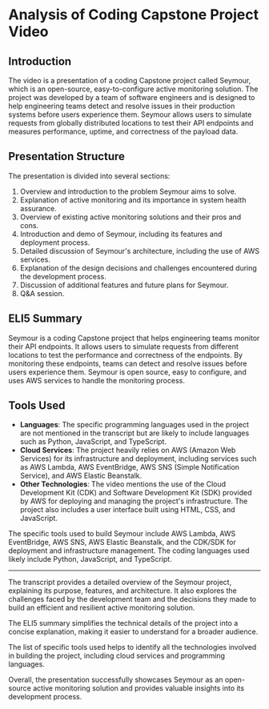 # Analysis of Coding Capstone Project Video

## Introduction
The video is a presentation of a coding Capstone project called Seymour, which is an open-source, easy-to-configure active monitoring solution. The project was developed by a team of software engineers and is designed to help engineering teams detect and resolve issues in their production systems before users experience them. Seymour allows users to simulate requests from globally distributed locations to test their API endpoints and measures performance, uptime, and correctness of the payload data.

## Presentation Structure

The presentation is divided into several sections:

1. Overview and introduction to the problem Seymour aims to solve.
2. Explanation of active monitoring and its importance in system health assurance.
3. Overview of existing active monitoring solutions and their pros and cons.
4. Introduction and demo of Seymour, including its features and deployment process.
5. Detailed discussion of Seymour's architecture, including the use of AWS services.
6. Explanation of the design decisions and challenges encountered during the development process.
7. Discussion of additional features and future plans for Seymour.
8. Q&A session.

## ELI5 Summary
Seymour is a coding Capstone project that helps engineering teams monitor their API endpoints. It allows users to simulate requests from different locations to test the performance and correctness of the endpoints. By monitoring these endpoints, teams can detect and resolve issues before users experience them. Seymour is open source, easy to configure, and uses AWS services to handle the monitoring process.

## Tools Used
- **Languages**: The specific programming languages used in the project are not mentioned in the transcript but are likely to include languages such as Python, JavaScript, and TypeScript.
- **Cloud Services**: The project heavily relies on AWS (Amazon Web Services) for its infrastructure and deployment, including services such as AWS Lambda, AWS EventBridge, AWS SNS (Simple Notification Service), and AWS Elastic Beanstalk.
- **Other Technologies**: The video mentions the use of the Cloud Development Kit (CDK) and Software Development Kit (SDK) provided by AWS for deploying and managing the project's infrastructure. The project also includes a user interface built using HTML, CSS, and JavaScript.

The specific tools used to build Seymour include AWS Lambda, AWS EventBridge, AWS SNS, AWS Elastic Beanstalk, and the CDK/SDK for deployment and infrastructure management. The coding languages used likely include Python, JavaScript, and TypeScript.

---

The transcript provides a detailed overview of the Seymour project, explaining its purpose, features, and architecture. It also explores the challenges faced by the development team and the decisions they made to build an efficient and resilient active monitoring solution.

The ELI5 summary simplifies the technical details of the project into a concise explanation, making it easier to understand for a broader audience.

The list of specific tools used helps to identify all the technologies involved in building the project, including cloud services and programming languages.

Overall, the presentation successfully showcases Seymour as an open-source active monitoring solution and provides valuable insights into its development process.